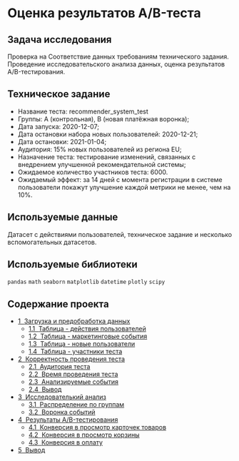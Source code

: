 #  Оценка результатов A/B-теста

## Задача исследования 
Проверка на Соответствие данных требованиям технического задания. Проведение исследовательского анализа данных, оценка результатов A/B-тестирования.
## Техническое задание 
+ Название теста: recommender_system_test
+ Группы: А (контрольная), B (новая платёжная воронка);
+ Дата запуска: 2020-12-07;
+ Дата остановки набора новых пользователей: 2020-12-21;
+ Дата остановки: 2021-01-04;
+ Аудитория: 15% новых пользователей из региона EU;
+ Назначение теста: тестирование изменений, связанных с внедрением улучшенной рекомендательной системы;
+ Ожидаемое количество участников теста: 6000.
+ Ожидаемый эффект: за 14 дней с момента регистрации в системе пользователи покажут улучшение каждой метрики не менее, чем на 10%.
## Используемые данные
Датасет с действиями пользователей, техническое задание и несколько вспомогательных датасетов.
## Используемые библиотеки
`pandas` `math` `seaborn` `matplotlib` `datetime` `plotly` `scipy`
## Содержание проекта
<div class="toc"><ul class="toc-item"><li><span><a href="#Загрузка-и-предобработка-данных" data-toc-modified-id="Загрузка-и-предобработка-данных-1"><span class="toc-item-num">1&nbsp;&nbsp;</span>Загрузка и предобработка данных</a></span><ul class="toc-item"><li><span><a href="#Таблица---действия-пользователей" data-toc-modified-id="Таблица---действия-пользователей-1.1"><span class="toc-item-num">1.1&nbsp;&nbsp;</span>Таблица - действия пользователей</a></span></li><li><span><a href="#Таблица---маркетинговые-события" data-toc-modified-id="Таблица---маркетинговые-события-1.2"><span class="toc-item-num">1.2&nbsp;&nbsp;</span>Таблица - маркетинговые события</a></span></li><li><span><a href="#Таблица---новые-пользователи" data-toc-modified-id="Таблица---новые-пользователи-1.3"><span class="toc-item-num">1.3&nbsp;&nbsp;</span>Таблица - новые пользователи</a></span></li><li><span><a href="#Таблица---участники-теста" data-toc-modified-id="Таблица---участники-теста-1.4"><span class="toc-item-num">1.4&nbsp;&nbsp;</span>Таблица - участники теста</a></span></li></ul></li><li><span><a href="#Корректность-проведения-теста" data-toc-modified-id="Корректность-проведения-теста-2"><span class="toc-item-num">2&nbsp;&nbsp;</span>Корректность проведения теста</a></span><ul class="toc-item"><li><span><a href="#Аудитория-теста" data-toc-modified-id="Аудитория-теста-2.1"><span class="toc-item-num">2.1&nbsp;&nbsp;</span>Аудитория теста</a></span></li><li><span><a href="#Время-проведения-теста" data-toc-modified-id="Время-проведения-теста-2.2"><span class="toc-item-num">2.2&nbsp;&nbsp;</span>Время проведения теста</a></span></li><li><span><a href="#Анализируемые-события" data-toc-modified-id="Анализируемые-события-2.3"><span class="toc-item-num">2.3&nbsp;&nbsp;</span>Анализируемые события</a></span></li><li><span><a href="#Вывод" data-toc-modified-id="Вывод-2.4"><span class="toc-item-num">2.4&nbsp;&nbsp;</span>Вывод</a></span></li></ul></li><li><span><a href="#Исследователький-анализ" data-toc-modified-id="Исследователький-анализ-3"><span class="toc-item-num">3&nbsp;&nbsp;</span>Исследователький анализ</a></span><ul class="toc-item"><li><span><a href="#Распределение-по-группам" data-toc-modified-id="Распределение-по-группам-3.1"><span class="toc-item-num">3.1&nbsp;&nbsp;</span>Распределение по группам</a></span></li><li><span><a href="#Воронка-событий" data-toc-modified-id="Воронка-событий-3.2"><span class="toc-item-num">3.2&nbsp;&nbsp;</span>Воронка событий</a></span></li></ul></li><li><span><a href="#Результаты-A/B-тестирования" data-toc-modified-id="Результаты-A/B-тестирования-4"><span class="toc-item-num">4&nbsp;&nbsp;</span>Результаты A/B-тестирования</a></span><ul class="toc-item"><li><span><a href="#Конверсия-в-просмотр-карточек-товаров" data-toc-modified-id="Конверсия-в-просмотр-карточек-товаров-4.1"><span class="toc-item-num">4.1&nbsp;&nbsp;</span>Конверсия в просмотр карточек товаров</a></span></li><li><span><a href="#Конверсия-в-просмотр-корзины" data-toc-modified-id="Конверсия-в-просмотр-корзины-4.2"><span class="toc-item-num">4.2&nbsp;&nbsp;</span>Конверсия в просмотр корзины</a></span></li><li><span><a href="#Конверсия-в-оплату" data-toc-modified-id="Конверсия-в-оплату-4.3"><span class="toc-item-num">4.3&nbsp;&nbsp;</span>Конверсия в оплату</a></span></li></ul></li><li><span><a href="#Вывод" data-toc-modified-id="Вывод-5"><span class="toc-item-num">5&nbsp;&nbsp;</span>Вывод</a></span></li></ul></div>
